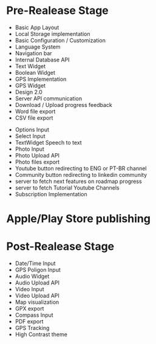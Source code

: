 # Pre-Realease Stage
+ Basic App Layout
+ Local Storage implementation
+ Basic Configuration / Customization
+ Language System
+ Navigation bar
+ Internal Database API
+ Text Widget
+ Boolean Widget
+ GPS Implementation
+ GPS Widget
+ Design 2.0
+ Server API communication
+ Download / Upload progress feedback
+ Word file export
+ CSV file export
- Options Input
- Select Input
- TextWidget Speech to text
- Photo Input
- Photo Upload API
- Photo files export
- Youtube button redirecting to ENG or PT-BR channel
- Community button redirecting to linkedin community
- server to fetch next features on roadmap progress
- server to fetch Tutorial Youtube Channels
- Subscription Implementation

# Apple/Play Store publishing

# Post-Realease Stage
- Date/Time Input
- GPS Poligon Input
- Audio Widget
- Audio Upload API
- Video Input
- Video Upload API
- Map visualization
- GPX export
- Compass Input
- PDF export
- GPS Tracking
- High Contrast theme